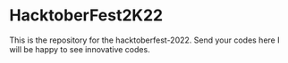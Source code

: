 # HacktoberFest2K22
This is the repository for the hacktoberfest-2022. Send your codes here I will be happy to see innovative codes.
